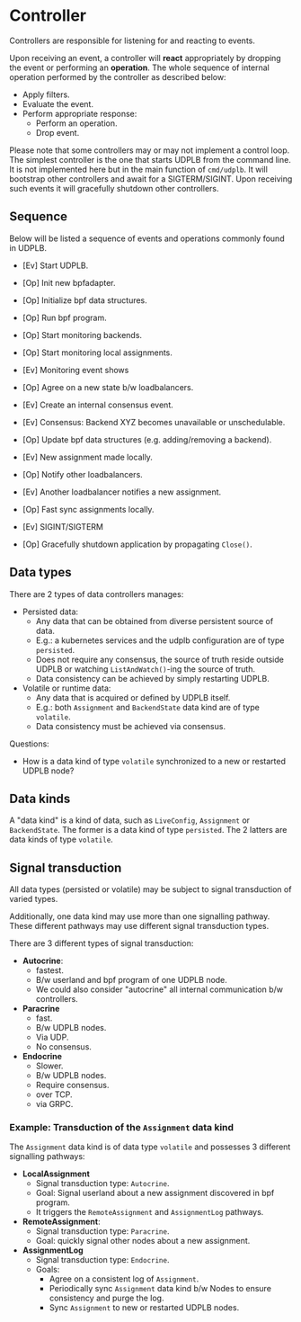 # Controller

Controllers are responsible for listening for and reacting to events.

Upon receiving an event, a controller will **react** appropriately by
dropping the event or performing an **operation**.
The whole sequence of internal operation performed by the controller
as described below:

- Apply filters.
- Evaluate the event.
- Perform appropriate response:
  - Perform an operation.
  - Drop event.

Please note that some controllers may or may not implement a control loop.
The simplest controller is the one that starts UDPLB from the command
line.
It is not implemented here but in the main function of `cmd/udplb`.
It will bootstrap other controllers and await for a SIGTERM/SIGINT.
Upon receiving such events it will gracefully shutdown other controllers.

## Sequence

Below will be listed a sequence of events and operations commonly found
in UDPLB.

- [Ev] Start UDPLB.
- [Op] Init new bpfadapter.
- [Op] Initialize bpf data structures.
- [Op] Run bpf program.
- [Op] Start monitoring backends.
- [Op] Start monitoring local assignments.

- [Ev] Monitoring event shows
- [Op] Agree on a new state b/w loadbalancers.
- [Ev] Create an internal consensus event.

- [Ev] Consensus: Backend XYZ becomes unavailable or unschedulable.
- [Op] Update bpf data structures (e.g. adding/removing a backend).

- [Ev] New assignment made locally.
- [Op] Notify other loadbalancers.

- [Ev] Another loadbalancer notifies a new assignment.
- [Op] Fast sync assignments locally.

- [Ev] SIGINT/SIGTERM
- [Op] Gracefully shutdown application by propagating `Close()`.

## Data types

There are 2 types of data controllers manages:

- Persisted data:
  - Any data that can be obtained from diverse persistent source of data.
  - E.g.: a kubernetes services and the udplb configuration are of type `persisted`.
  - Does not require any consensus, the source of truth reside outside UDPLB or
    watching `ListAndWatch()`-ing the source of truth.
  - Data consistency can be achieved by simply restarting UDPLB.
- Volatile or runtime data:
  - Any data that is acquired or defined by UDPLB itself.
  - E.g.: both `Assignment` and `BackendState` data kind are of type `volatile`.
  - Data consistency must be achieved via consensus.

Questions:

- How is a data kind of type `volatile` synchronized to a new or restarted UDPLB node?

## Data kinds

A "data kind" is a kind of data, such as `LiveConfig`, `Assignment` or `BackendState`.
The former is a data kind of type `persisted`.
The 2 latters are data kinds of type `volatile`.

## Signal transduction

All data types (persisted or volatile) may be subject to signal transduction of
varied types.

Additionally, one data kind may use more than one signalling pathway. These different pathways may
use different signal transduction types.

There are 3 different types of signal transduction:

- **Autocrine**:
  - fastest.
  - B/w userland and bpf program of one UDPLB node.
  - We could also consider "autocrine" all internal communication b/w controllers.
- **Paracrine**
  - fast.
  - B/w UDPLB nodes.
  - Via UDP.
  - No consensus.
- **Endocrine**
  - Slower.
  - B/w UDPLB nodes.
  - Require consensus.
  - over TCP.
  - via GRPC.

### Example: Transduction of the `Assignment` data kind

The `Assignment` data kind is of data type `volatile` and possesses 3 different
signalling pathways:

- **LocalAssignment**
  - Signal transduction type: `Autocrine`.
  - Goal: Signal userland about a new assignment discovered in bpf program.
  - It triggers the `RemoteAssignment` and `AssignmentLog` pathways.
- **RemoteAssignment**:
  - Signal transduction type: `Paracrine`.
  - Goal: quickly signal other nodes about a new assignment.
- **AssignmentLog**
  - Signal transduction type: `Endocrine`.
  - Goals:
    - Agree on a consistent log of `Assignment`.
    - Periodically sync `Assignment` data kind b/w Nodes to ensure consistency and purge the log.
    - Sync `Assignment` to new or restarted UDPLB nodes.
